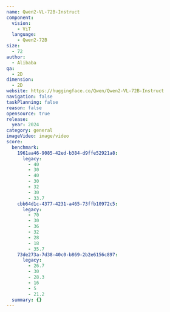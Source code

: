 ```yaml
---
name: Qwen2-VL-72B-Instruct
component:
  vision:
    - ViT
  language:
    - Qwen2-72B
size:
  - 72
author:
  - Alibaba
qa:
  - 2D
dimension:
  - 2D
website: https://huggingface.co/Qwen/Qwen2-VL-72B-Instruct
navigation: false
taskPlanning: false
reason: false
opensource: true
release:
  year: 2024
category: general
imageVideo: image/video
score:
  benchmark:
    1961aa46-9085-42ed-b384-d9ffe52921a8:
      legacy:
        - 40
        - 30
        - 40
        - 30
        - 32
        - 30
        - 33.7
    cbb64d1c-4377-4231-a465-73ffb10972c5:
      legacy:
        - 70
        - 30
        - 36
        - 32
        - 28
        - 18
        - 35.7
    73de273a-7d38-40c0-b869-2b2e6156c897:
      legacy:
        - 26.7
        - 30
        - 28.3
        - 16
        - 5
        - 21.2
  summary: {}
---
```

